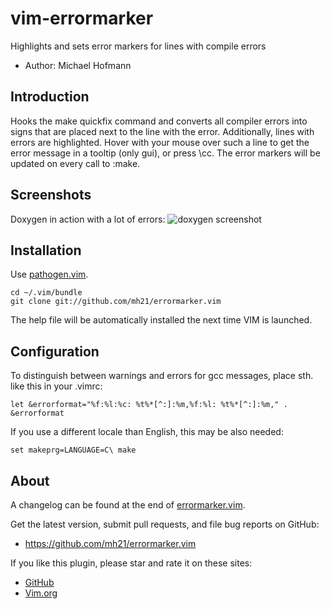 # vim-errormarker

Highlights and sets error markers for lines with compile errors

- Author: Michael Hofmann

## Introduction

Hooks the make quickfix command and converts all compiler errors into signs that are placed next to the line with the error.
Additionally, lines with errors are highlighted.
Hover with your mouse over such a line to get the error message in a tooltip (only gui), or press \cc. The error markers will be updated on every call to :make.

## Screenshots

Doxygen in action with a lot of errors: ![doxygen screenshot](https://mh21.github.io/vim-error-markers-doxygen.png)

## Installation

Use [pathogen.vim](https://github.com/tpope/vim-pathogen).

    cd ~/.vim/bundle
    git clone git://github.com/mh21/errormarker.vim

The help file will be automatically installed the next time VIM is launched.

## Configuration

To distinguish between warnings and errors for gcc messages, place sth. like this in your .vimrc:

    let &errorformat="%f:%l:%c: %t%*[^:]:%m,%f:%l: %t%*[^:]:%m," . &errorformat

If you use a different locale than English, this may be also needed:

    set makeprg=LANGUAGE=C\ make

## About

A changelog can be found at the end of [errormarker.vim](plugin/errormarker.vim).

Get the latest version, submit pull requests, and file bug reports
on GitHub:

- https://github.com/mh21/errormarker.vim

If you like this plugin, please star and rate it on these sites:

- [GitHub](https://github.com/mh21/errormarker.vim)
- [Vim.org](http://www.vim.org/scripts/script.php?script_id=1861)
